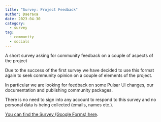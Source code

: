 ```yaml
---
title: "Survey: Project Feedback"
author: Daeraxa
date: 2023-04-30
category:
  - survey
tag:
  - community
  - socials
---
```


A short survey asking for community feedback on a couple of aspects of the project

<!-- more -->

Due to the success of the first survey we have decided to use this format again to seek community opinion on a couple of elements of the project.

In particular we are looking for feedback on some Pulsar UI changes, our documentation and publishing community packages.

There is no need to sign into any account to respond to this survey and no personal data is being collected (emails, names etc.).

[You can find the Survey (Google Forms) here](https://docs.google.com/forms/d/e/1FAIpQLSfnEEAQHUJbRVcH2NlNvLxmK0ZUcb5xuOCt1pYOGytvne0kJw/viewform?usp=sf_link).

